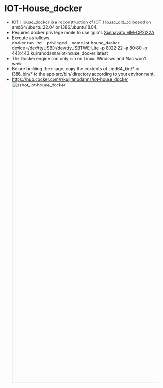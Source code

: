 # IOT-House_docker
- [IOT-House_docker](https://github.com/kujiranodanna/IOT-House_docker) is a reconstruction of [IOT-House_old_pc](https://github.com/kujiranodanna/IOT-House_old_pc) based on amd64/ubuntu:22.04 or i386/ubuntu18.04. 
- Requires docker privilege mode to use gpio's [Sunhayato MM-CP2122A](https://www.sunhayato.co.jp/material2/ett09/item_1083).
- Execute as follows.<br>
  docker run -itd --privileged --name iot-house_docker --device=/dev/ttyUSB0:/dev/ttyUSBTWE-Lite -p 8022:22 -p 80:80 -p 443:443 kujiranodanna/iot-house_docker:latest
- The Docker engine can only run on Linux. Windows and Mac won't work.
- Before building the image, copy the contents of amd64_bin/* or i386_bin/* to the app-src/bin/ directory according to your environment.
- https://hub.docker.com/r/kujiranodanna/iot-house_docker<img width="986" alt="sshot_iot-house_docker" src="https://user-images.githubusercontent.com/70492305/143548255-1ff3dd03-4130-466d-8f81-b4f95b112208.png">
